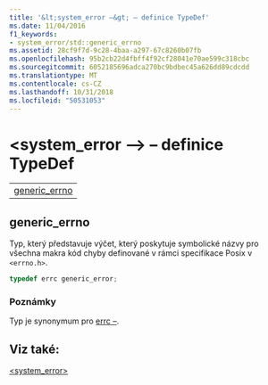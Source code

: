 ```yaml
---
title: '&lt;system_error –&gt; – definice TypeDef'
ms.date: 11/04/2016
f1_keywords:
- system_error/std::generic_errno
ms.assetid: 28cf9f7d-9c28-4baa-a297-67c8260b07fb
ms.openlocfilehash: 95b2cb22d4fbff4f92cf28041e70ae599c318cbc
ms.sourcegitcommit: 6052185696adca270bc9bdbec45a626dd89cdcdd
ms.translationtype: MT
ms.contentlocale: cs-CZ
ms.lasthandoff: 10/31/2018
ms.locfileid: "50531053"
---
```

# <a name="ltsystemerrorgt-typedefs"></a>&lt;system_error –&gt; – definice TypeDef

||
|-|
|[generic_errno](#generic_errno)|

## <a name="generic_errno"></a>  generic_errno

Typ, který představuje výčet, který poskytuje symbolické názvy pro všechna makra kód chyby definované v rámci specifikace Posix v `<errno.h>`.

```cpp
typedef errc generic_error;
```

### <a name="remarks"></a>Poznámky

Typ je synonymum pro [errc –](../standard-library/system-error-enums.md#errc).

## <a name="see-also"></a>Viz také:

[<system_error>](../standard-library/system-error.md)<br/>
